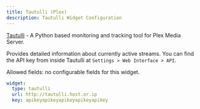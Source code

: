 ```yaml
---
title: Tautulli (Plex)
description: Tautulli Widget Configuration
---
```


[Tautulli](https://github.com/Tautulli/Tautulli) - A Python based monitoring and tracking tool for Plex Media Server.

Provides detailed information about currently active streams. You can find the API key from inside Tautulli at `Settings > Web Interface > API`.

Allowed fields: no configurable fields for this widget.

```yaml
widget:
  type: tautulli
  url: http://tautulli.host.or.ip
  key: apikeyapikeyapikeyapikeyapikey
```
